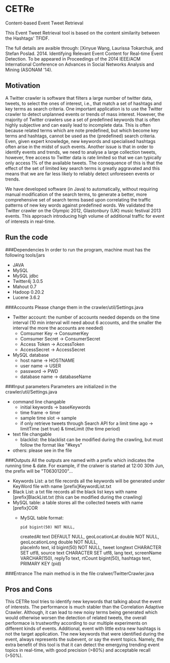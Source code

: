 CETRe
=====

Content-based Event Tweet Retrieval


This Event Tweet Retrieval tool is based on the content similarity between the Hashtags' TFIDF.

The full details are avaible through: 
[Xinyue Wang, Laurissa Tokarchuk, and Stefan Poslad. 2014. Identifying Relevant Event Content for Real-time Event Detection. To be appeared in Proceedings of the 2014 IEEE/ACM International Conference on Advances in Social Networks Analysis and Mining (ASONAM '14).

Motivation
----------
A Twitter crawler is software that filters a large number of twitter data, tweets, to select the ones of interest, i.e., that match a set of hashtags and key terms as search criteria. One important application is to use the Twitter crawler to detect unplanned events or trends of mass interest. However, the majority of Twitter crawlers use a set of predefined keywords that is often highly subjective and can easily lead to incomplete data. This is often because related terms which are note predefined, but which become key terms and hashtags, cannot be used as the (predefined) search criteria. Even, given expert knowledge, new keywords and specialised hashtags often arise in the midst of such events. Another issue is that in order to identify events and trends, we need to analyse a large collection tweets, however,  free access to Twitter data is rate limited so that we can typically only access 1% of the available tweets.  The consequence of this is that the effect of the set of limited key search terms is greatly aggravated and this means that we are far less likely to reliably detect unforeseen events or trends.

We have developed software (in Java) to automatically, without requiring manual modification of the search terms, to generate a better, more comprehensive set of search terms based upon correlating the traffic patterns of new key words against predefined words. We validated the Twitter crawler on the Olympic 2012, Glastonbury (UK) music festival 2013 events. This approach introducing high volume of additional traffic for event of interests in real-time.

Run the code
------------
###Dependencies
In order to run the program, machine must has the following tools/jars
  + JAVA
  + MySQL
  + MySQL jdbc
  + Twitter4j 3.0.5
  + Mahout 0.7
  + Hadoop 0.20.2
  + Lucene 3.6.2

###Accounts
Please change them in the crawler/util/Settings.java
- Twitter account: the number of accounts needed depends on the time interval (10 min interval will need about 6 accounts, and the smaller the interval the more the accounts are needed)
  + Comsumer Key -> ConsumerKey
  + Comsumer Secret -> ConsumerSecret
  + Access Token -> AccessToken
  + AccessSecret -> AccessSecret
- MySQL database
  + host name -> HOSTNAME
  + user name -> USER
  + password -> PWD
  + database name -> databaseName

###Input parameters
Parameters are initialized in the crawler/util/Settings.java
- command line changable
  + initial keywords -> baseKeywords
  + time frame -> timer
  + sample time slot -> sample
  + if only retrieve tweets through Search API for a limit time ago -> limitTime (set true) & timeLimit (the time period)
- text file changable
  + blacklist: the blacklist can be modified during the crawling, but must follow the format like "#keys"
- others: please see in the file

###Outputs
All the outputs are named with a prefix which indicates the running time & date. For example, if the cralwer is started at 12:00 30th Jun, the prefix will be "T06301200"...
- Keywords List: a txt file records all the keywords will be generated under KeyWord file with name [prefix]KeywordList.txt
- Black List: a txt file records all the black list keys with name [prefix]BlackList.txt (this can be modified during the crawling)
- MySQL table: a table stores all the collected tweets with name [prefix]COR
  + MySQL table format: 
  
    	pid bigint(50) NOT NULL,
	createdAt text DEFAULT NULL, 
	geoLocationLat double NOT NULL,
	geoLocationLong double NOT NULL,	
	placeInfo text,
	id bigint(50) NOT NULL, 
	tweet longtext CHARACTER SET utf8, 
	source text CHARACTER SET utf8, 
	lang text,
	screenName VARCHAR(150),
	replyTo text,
	rtCount bigint(50), 
	hashtags text, 
	PRIMARY KEY (pid)

###Entrance
The main method is in the file cralwer/TwitterCrawler.java

Pros and Cons
-------------
This CETRe tool tries to identify new keywords that talking about the event of interests. The performance is much stabler than the Correlation Adaptive Crawler. Although, it can lead to new noisy terms being generated which would otherwise worsen the detection of related tweets, the overall performace is trustworthy according to our multiple experiments on different kinds of events. Additional, event with little extra new hashtags is not the target application. The new keywords that were identified during the event, always represents the subevent, or say the event topics. Namely, the extra benefit of this tool is that it can detect the emergying trending event topics in real-time, with good precision (>80%) and acceptable recall (>50%).

